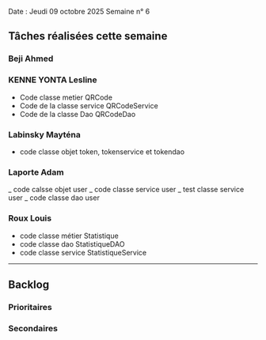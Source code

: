 Date : Jeudi 09 octobre 2025
Semaine n° 6

## Tâches réalisées cette semaine


### Beji Ahmed


### KENNE YONTA Lesline
- Code classe metier QRCode
- Code de la classe service QRCodeService
- Code de la classe Dao QRCodeDao

### Labinsky Mayténa
- code classe objet token, tokenservice et tokendao

### Laporte Adam
_ code calsse objet user
_ code classe service user
_ test classe service user
_ code classe dao user

### Roux Louis
- code classe métier Statistique 
- code classe dao StatistiqueDAO
- code classe service StatistiqueService
---

## Backlog


  


### Prioritaires


### Secondaires
